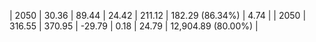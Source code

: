 | 2050 | 30.36 | 89.44 |  24.42 | 211.12 | 182.29 (86.34%) | 4.74 |
| 2050 | 316.55 | 370.95 | -29.79 | 0.18 | 24.79 | 12,904.89 (80.00%) |

